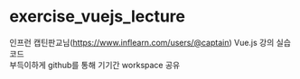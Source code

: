 # exercise_vuejs_lecture
인프런 캡틴판교님(https://www.inflearn.com/users/@captain) Vue.js 강의 실습 코드
<br>
부득이하게 github를 통해 기기간 workspace 공유
